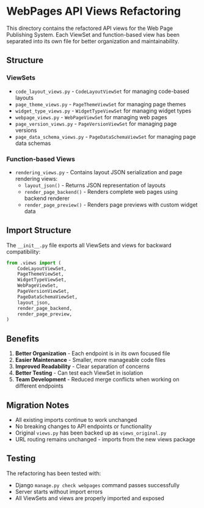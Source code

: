 # WebPages API Views Refactoring

This directory contains the refactored API views for the Web Page Publishing System. Each ViewSet and function-based view has been separated into its own file for better organization and maintainability.

## Structure

### ViewSets
- `code_layout_views.py` - `CodeLayoutViewSet` for managing code-based layouts
- `page_theme_views.py` - `PageThemeViewSet` for managing page themes  
- `widget_type_views.py` - `WidgetTypeViewSet` for managing widget types
- `webpage_views.py` - `WebPageViewSet` for managing web pages
- `page_version_views.py` - `PageVersionViewSet` for managing page versions
- `page_data_schema_views.py` - `PageDataSchemaViewSet` for managing page data schemas

### Function-based Views
- `rendering_views.py` - Contains layout JSON serialization and page rendering views:
  - `layout_json()` - Returns JSON representation of layouts
  - `render_page_backend()` - Renders complete web pages using backend renderer
  - `render_page_preview()` - Renders page previews with custom widget data

## Import Structure

The `__init__.py` file exports all ViewSets and views for backward compatibility:

```python
from .views import (
    CodeLayoutViewSet,
    PageThemeViewSet,
    WidgetTypeViewSet, 
    WebPageViewSet,
    PageVersionViewSet,
    PageDataSchemaViewSet,
    layout_json,
    render_page_backend,
    render_page_preview,
)
```

## Benefits

1. **Better Organization** - Each endpoint is in its own focused file
2. **Easier Maintenance** - Smaller, more manageable code files
3. **Improved Readability** - Clear separation of concerns
4. **Better Testing** - Can test each ViewSet in isolation
5. **Team Development** - Reduced merge conflicts when working on different endpoints

## Migration Notes

- All existing imports continue to work unchanged
- No breaking changes to API endpoints or functionality
- Original `views.py` has been backed up as `views_original.py`
- URL routing remains unchanged - imports from the new views package

## Testing

The refactoring has been tested with:
- Django `manage.py check webpages` command passes successfully
- Server starts without import errors
- All ViewSets and views are properly imported and exposed
